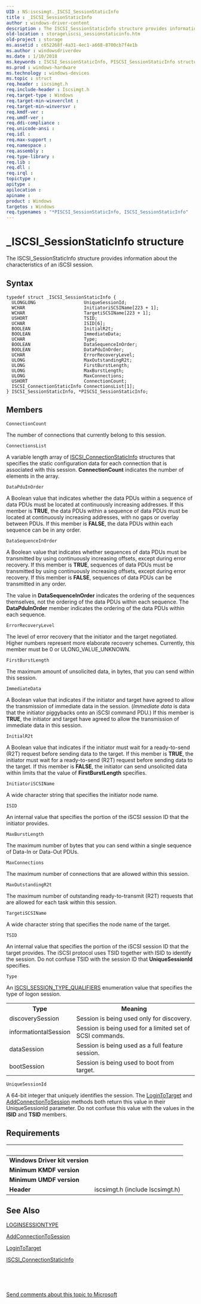 ```yaml
---
UID : NS:iscsimgt._ISCSI_SessionStaticInfo
title : _ISCSI_SessionStaticInfo
author : windows-driver-content
description : The ISCSI_SessionStaticInfo structure provides information about the characteristics of an iSCSI session.
old-location : storage\iscsi_sessionstaticinfo.htm
old-project : storage
ms.assetid : c652268f-4a31-4ec1-a668-8700cb7f4e1b
ms.author : windowsdriverdev
ms.date : 1/10/2018
ms.keywords : ISCSI_SessionStaticInfo, PISCSI_SessionStaticInfo structure pointer [Storage Devices], ISCSI_SessionStaticInfo structure [Storage Devices], structs-iSCSI_94ec0954-b409-4acf-8935-7c8dc6b0d095.xml, _ISCSI_SessionStaticInfo, *PISCSI_SessionStaticInfo, PISCSI_SessionStaticInfo, storage.iscsi_sessionstaticinfo, iscsimgt/PISCSI_SessionStaticInfo, iscsimgt/ISCSI_SessionStaticInfo
ms.prod : windows-hardware
ms.technology : windows-devices
ms.topic : struct
req.header : iscsimgt.h
req.include-header : Iscsimgt.h
req.target-type : Windows
req.target-min-winverclnt : 
req.target-min-winversvr : 
req.kmdf-ver : 
req.umdf-ver : 
req.ddi-compliance : 
req.unicode-ansi : 
req.idl : 
req.max-support : 
req.namespace : 
req.assembly : 
req.type-library : 
req.lib : 
req.dll : 
req.irql : 
topictype : 
apitype : 
apilocation : 
apiname : 
product : Windows
targetos : Windows
req.typenames : "*PISCSI_SessionStaticInfo, ISCSI_SessionStaticInfo"
---
```


# _ISCSI_SessionStaticInfo structure
The ISCSI_SessionStaticInfo structure provides information about the characteristics of an iSCSI session.

## Syntax
````
typedef struct _ISCSI_SessionStaticInfo {
  ULONGLONG                  UniqueSessionId;
  WCHAR                      InitiatoriSCSIName[223 + 1];
  WCHAR                      TargetiSCSIName[223 + 1];
  USHORT                     TSID;
  UCHAR                      ISID[6];
  BOOLEAN                    InitialR2t;
  BOOLEAN                    ImmediateData;
  UCHAR                      Type;
  BOOLEAN                    DataSequenceInOrder;
  BOOLEAN                    DataPduInOrder;
  UCHAR                      ErrorRecoveryLevel;
  ULONG                      MaxOutstandingR2t;
  ULONG                      FirstBurstLength;
  ULONG                      MaxBurstLength;
  ULONG                      MaxConnections;
  USHORT                     ConnectionCount;
  ISCSI_ConnectionStaticInfo ConnectionsList[1];
} ISCSI_SessionStaticInfo, *PISCSI_SessionStaticInfo;
````

## Members


`ConnectionCount`

The number of connections that currently belong to this session.

`ConnectionsList`

A variable length array of <a href="..\iscsimgt\ns-iscsimgt-_iscsi_connectionstaticinfo.md">ISCSI_ConnectionStaticInfo</a> structures that specifies the static configuration data for each connection that is associated with this session. <b>ConnectionCount</b> indicates the number of elements in the array.

`DataPduInOrder`

A Boolean value that indicates whether the data PDUs within a sequence of data PDUs must be located at continuously increasing addresses. If this member is <b>TRUE</b>, the data PDUs within a sequence of data PDUs must be located at continuously increasing addresses, with no gaps or overlay between PDUs. If this member is <b>FALSE</b>, the data PDUs within each sequence can be in any order.

`DataSequenceInOrder`

A Boolean value that indicates whether sequences of data PDUs must be transmitted by using continuously increasing offsets, except during error recovery. If this member is <b>TRUE</b>, sequences of data PDUs must be transmitted by using continuously increasing offsets, except during error recovery. If this member is <b>FALSE</b>, sequences of data PDUs can be transmitted in any order. 

The value in <b>DataSequenceInOrder</b> indicates the ordering of the sequences themselves, not the ordering of the data PDUs within each sequence. The <b>DataPduInOrder</b> member indicates the ordering of the data PDUs within each sequence.

`ErrorRecoveryLevel`

The level of error recovery that the initiator and the target negotiated. Higher numbers represent more elaborate recovery schemes. Currently, this member must be 0 or ULONG_VALUE_UNKNOWN.

`FirstBurstLength`

The maximum amount of unsolicited data, in bytes, that you can send within this session.

`ImmediateData`

A Boolean value that indicates if the initiator and target have agreed to allow the transmission of immediate data in the session. (<i>Immediate data</i> is data that the initiator piggybacks onto an iSCSI command PDU.) If this member is <b>TRUE</b>, the initiator and target have agreed to allow the transmission of immediate data in this session.

`InitialR2t`

A Boolean value that indicates if the initiator must wait for a ready-to-send (R2T) request before sending data to the target. If this member is <b>TRUE</b>, the initiator must wait for a ready-to-send (R2T) request before sending data to the target. If this member is <b>FALSE</b>, the initiator can send unsolicited data within limits that the value of <b>FirstBurstLength</b> specifies.

`InitiatoriSCSIName`

A wide character string that specifies the initiator node name.

`ISID`

An internal value that specifies the portion of the iSCSI session ID that the initiator provides.

`MaxBurstLength`

The maximum number of bytes that you can send within a single sequence of Data-In or Data-Out PDUs.

`MaxConnections`

The maximum number of connections that are allowed within this session.

`MaxOutstandingR2t`

The maximum number of outstanding ready-to-transmit (R2T) requests that are allowed for each task within this session.

`TargetiSCSIName`

A wide character string that specifies the node name of the target.

`TSID`

An internal value that specifies the portion of the iSCSI session ID that the target provides. The iSCSI protocol uses TSID together with ISID to identify the session. Do not confuse TSID with the session ID that <b>UniqueSessionId</b> specifies.

`Type`

An <a href="https://msdn.microsoft.com/library/windows/hardware/ff561567">ISCSI_SESSION_TYPE_QUALIFIERS</a> enumeration value that specifies the type of logon session.
<table>
<tr>
<th>Type</th>
<th>Meaning</th>
</tr>
<tr>
<td>
discoverySession

</td>
<td>
Session is being used only for discovery.

</td>
</tr>
<tr>
<td>
informationtalSession

</td>
<td>
Session is being used for a limited set of SCSI commands.

</td>
</tr>
<tr>
<td>
dataSession

</td>
<td>
Session is being used as a full feature session.

</td>
</tr>
<tr>
<td>
bootSession

</td>
<td>
Session is being used to boot from target.

</td>
</tr>
</table>

`UniqueSessionId`

A 64-bit integer that uniquely identifies the session. The <a href="https://msdn.microsoft.com/library/windows/hardware/ff561599">LoginToTarget</a> and <a href="https://msdn.microsoft.com/library/windows/hardware/ff550121">AddConnectionToSession</a> methods both return this value in their UniqueSessionId parameter. Do not confuse this value with the values in the <b>ISID</b> and <b>TSID</b> members.


## Requirements
| &nbsp; | &nbsp; |
| ---- |:---- |
| **Windows Driver kit version** |  |
| **Minimum KMDF version** |  |
| **Minimum UMDF version** |  |
| **Header** | iscsimgt.h (include Iscsimgt.h) |

## See Also

<a href="..\iscsiop\ne-iscsiop-ploginsessiontype.md">LOGINSESSIONTYPE</a>

<a href="https://msdn.microsoft.com/library/windows/hardware/ff550121">AddConnectionToSession</a>

<a href="https://msdn.microsoft.com/library/windows/hardware/ff561599">LoginToTarget</a>

<a href="..\iscsimgt\ns-iscsimgt-_iscsi_connectionstaticinfo.md">ISCSI_ConnectionStaticInfo</a>

 

 

<a href="mailto:wsddocfb@microsoft.com?subject=Documentation%20feedback [storage\storage]:%20ISCSI_SessionStaticInfo structure%20 RELEASE:%20(1/10/2018)&amp;body=%0A%0APRIVACY STATEMENT%0A%0AWe use your feedback to improve the documentation. We don't use your email address for any other purpose, and we'll remove your email address from our system after the issue that you're reporting is fixed. While we're working to fix this issue, we might send you an email message to ask for more info. Later, we might also send you an email message to let you know that we've addressed your feedback.%0A%0AFor more info about Microsoft's privacy policy, see http://privacy.microsoft.com/en-us/default.aspx." title="Send comments about this topic to Microsoft">Send comments about this topic to Microsoft</a>